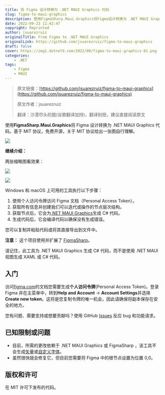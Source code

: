 ```yaml
---
title: 将 Figma 设计转换为 .NET MAUI Graphics 代码
slug: figma-to-maui-graphics
description: 使用FigmaSharp.Maui.Graphics将Figma设计转换为 .NET MAUI Graphics代码。
date: 2022-09-23 11:42:47
copyright: Reprinted
author: jsuarezruiz
originalTitle: From Figma to .NET MAUI Graphics
originalLink: https://github.com/jsuarezruiz/figma-to-maui-graphics
draft: false
cover: https://img1.dotnet9.com/2022/09/figma-to-maui-graphics-01.png
categories: 
    - .NET
tags: 
    - Figma
    - MAUI
---
```


> 原文链接：[https://github.com/jsuarezruiz/figma-to-maui-graphics](https://github.com/jsuarezruiz/figma-to-maui-graphics)
>
> 原文作者：jsuarezruiz
>
> 翻译：沙漠尽头的狼(谷歌翻译加持)，翻译别扭，建议直接阅读原文

使用**FigmaSharp.Maui.Graphics**将 Figma 设计转换为 .NET MAUI Graphics 代码。基于 MIT 协议，免费开源，关于 MIT 协议给出一张图自行理解。

![](https://img1.dotnet9.com/2022/09/0501.jpg)

**继续介绍：**

两张缩略图看效果：

![](https://img1.dotnet9.com/2022/09/figma-to-maui-graphics-01.png)

![](https://img1.dotnet9.com/2022/09/figma-to-maui-graphics-02.png)

Windows 和 macOS 上可用的工具执行以下步骤：

1. 使用个人访问令牌访问 Figma 文档（Personal Access Token）。
2. 获取所有信息并创建我们可以迭代或操作的节点层次结构。
3. 获取节点后，它会为[.NET MAUI Graphics](https://github.com/dotnet/Microsoft.Maui.Graphics)生成 C# 代码。
4. 生成代码后，它会编译代码以确保没有生成错误。

您可以复制并粘贴代码或将其直接导出到文件中。

**注意：** 这个项目使用并扩展了 [FigmaSharp](https://github.com/microsoft/FigmaSharp)。

请记住，此工具为 .NET MAUI Graphics 生成 C# 代码，而不是使用 .NET MAUI 视图生成 XAML 或 C# 代码。

## 入门

访问[figma.com](https://www.figma.com/)的文档您需要生成**个人访问令牌**(Personal Access Token)。登录 Figma 并在主菜单中，转到**Help and Account** → **Account Settings**并选择**Create new token**。这将是您复制令牌的唯一机会，因此请确保将副本保存在安全的地方。

您有问题、需要支持或想要贡献吗？使用 GitHub [Issues](https://github.com/jsuarezruiz/figma-to-maui-graphics/issues) 反应 bug 和功能请求。

## 已知限制或问题

- 目前，所需的更改依赖于 .NET MAUI Graphics 或 FigmaSharp ，该工具不会生成[矢量](https://github.com/jsuarezruiz/figma-to-maui-graphics/issues/2)或[自定义字体](https://github.com/jsuarezruiz/figma-to-maui-graphics/issues/1)。
- 虽然很快就会修复它，但目前您需要将 Figma 中的根节点设置为位置 0,0。

## 版权和许可

在 MIT 许可下发布的代码。
